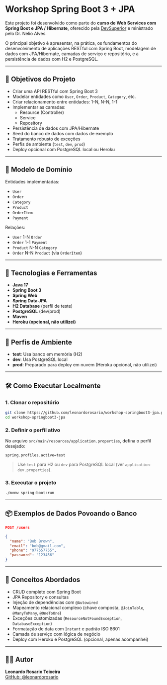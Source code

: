 
# Workshop Spring Boot 3 + JPA

Este projeto foi desenvolvido como parte do **curso de Web Services com Spring Boot e JPA / Hibernate**, oferecido pela [DevSuperior](https://devsuperior.com.br) e ministrado pelo Dr. Nelio Alves.

O principal objetivo é apresentar, na prática, os fundamentos do desenvolvimento de aplicações RESTful com Spring Boot, modelagem de dados com JPA/Hibernate, camadas de serviço e repositório, e a persistência de dados com H2 e PostgreSQL.

---

## 🎯 Objetivos do Projeto

- Criar uma API RESTful com Spring Boot 3
- Modelar entidades como `User`, `Order`, `Product`, `Category`, etc.
- Criar relacionamento entre entidades: 1-N, N-N, 1-1
- Implementar as camadas:
  - Resource (Controller)
  - Service
  - Repository
- Persistência de dados com JPA/Hibernate
- Seed do banco de dados com dados de exemplo
- Tratamento robusto de exceções
- Perfis de ambiente (`test`, `dev`, `prod`)
- Deploy opcional com PostgreSQL local ou Heroku

---

## 🧱 Modelo de Domínio

Entidades implementadas:

- `User`
- `Order`
- `Category`
- `Product`
- `OrderItem`
- `Payment`

Relações:

- `User` 1-N `Order`
- `Order` 1-1 `Payment`
- `Product` N-N `Category`
- `Order` N-N `Product` (via `OrderItem`)

---

## 🚀 Tecnologias e Ferramentas

- **Java 17**
- **Spring Boot 3**
- **Spring Web**
- **Spring Data JPA**
- **H2 Database** (perfil de teste)
- **PostgreSQL** (dev/prod)
- **Maven**
- **Heroku (opcional, não utilizei)**

---

## 🔧 Perfis de Ambiente

- **test**: Usa banco em memória (H2)
- **dev**: Usa PostgreSQL local
- **prod**: Preparado para deploy em nuvem (Heroku opcional, não utilizei)

---

## 🛠️ Como Executar Localmente

### 1. Clonar o repositório

```bash
git clone https://github.com/leonardorosario/workshop-springboot3-jpa.git
cd workshop-springboot3-jpa
```

### 2. Definir o perfil ativo

No arquivo `src/main/resources/application.properties`, defina o perfil desejado:

```properties
spring.profiles.active=test
```

> Use `test` para H2 ou `dev` para PostgreSQL local (ver `application-dev.properties`).

### 3. Executar o projeto

```bash
./mvnw spring-boot:run
```

---

## 📦 Exemplos de Dados Povoando o Banco

```json
POST /users

{
  "name": "Bob Brown",
  "email": "bob@gmail.com",
  "phone": "977557755",
  "password": "123456"
}
```

---

## 🧠 Conceitos Abordados

- CRUD completo com Spring Boot
- JPA Repository e consultas
- Injeção de dependências com `@Autowired`
- Mapeamento relacional complexo (chave composta, `@JoinTable`, `@ManyToMany`, `@OneToOne`)
- Exceções customizadas (`ResourceNotFoundException`, `DatabaseException`)
- Formatação de data com `Instant` e padrão ISO 8601
- Camada de serviço com lógica de negócio
- Deploy com Heroku e PostgreSQL (opcional, apenas acompanhei)


---

## 🙋‍♂️ Autor

**Leonardo Rosario Teixeira**  
[GitHub: @leonardorosario](https://github.com/leonardorosario)
